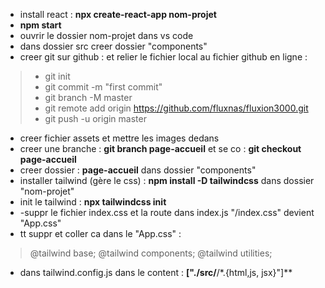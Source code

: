  
- install react : **npx create-react-app nom-projet**   
- **npm start**  
- ouvrir le dossier nom-projet dans vs code
- dans dossier src creer dossier "components"
- creer git sur github : et relier le fichier local au fichier github en ligne : 
> - git init
> - git commit -m "first commit"
> - git branch -M master
> - git remote add origin https://github.com/fluxnas/fluxion3000.git
> - git push -u origin master
- creer fichier assets et mettre les images dedans
- creer une branche : **git branch page-accueil** et se co : **git checkout page-accueil**
- creer dossier : **page-accueil** dans dossier "components"
- installer tailwind (gère le css) : **npm install -D tailwindcss** dans dossier "nom-projet"
- init le tailwind : **npx tailwindcss init**
- -suppr le fichier index.css et la route dans index.js "/index.css" devient "App.css"
- tt suppr et coller ca dans le "App.css" : 
> @tailwind base;
> @tailwind components;
> @tailwind utilities;
- dans tailwind.config.js dans le content : **["./src/**/*.{html,js, jsx}"]**

